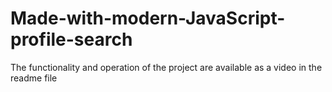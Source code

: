 # Made-with-modern-JavaScript-profile-search
The functionality and operation of the project are available as a video in the readme file
